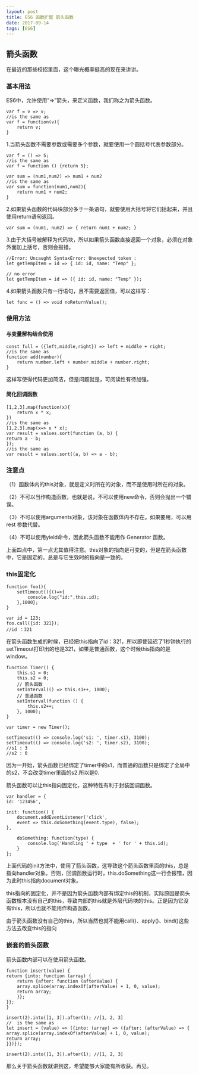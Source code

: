```yaml
---
layout: post
title: ES6 函数扩展 箭头函数
date: 2017-09-14
tags: [ES6]
---
```


## 箭头函数

在最近的那些校招里面，这个曝光概率挺高的现在来讲讲。

### 基本用法

ES6中，允许使用“=>”箭头，来定义函数，我们称之为箭头函数。

    var f = v => v;
    //is the same as 
    var f = function(v){
        return v;
    }

1.当箭头函数不需要参数或需要多个参数，就要使用一个圆括号代表参数部分。

    var f = () => 5;
    //is the same as
    var f = function () {return 5};

    var sum = (num1,num2) => num1 + num2
    //is the same as 
    var sum = function(num1,num2){
        return num1 + num2;
    }

2.如果箭头函数的代码块部分多于一条语句，就要使用大括号将它们括起来，并且使用return语句返回。

    var sum = (num1, num2) => { return num1 + num2; }

3.由于大括号被解释为代码块，所以如果箭头函数直接返回一个对象，必须在对象外面加上括号，否则会报错。

    //Error: Uncaught SyntaxError: Unexpected token :
    let getTempItem = id => { id: id, name: "Temp" };

    // no error
    let getTempItem = id => ({ id: id, name: "Temp" });

4.如果箭头函数只有一行语句，且不需要返回值，可以这样写：

    let func = () => void noReturnValue();

### 使用方法

#### 与变量解构结合使用

    const full = ({left,middle,right}) => left + middle + right;
    //is the same as 
    function add(number){
        return number.left + number.middle + number.right;
    }

这样写使得代码更加简洁，但是问题就是，可阅读性有待加强。

#### 简化回调函数

    [1,2,3].map(function(x){
        return x * x;
    })
    //is the same as 
    [1,2,3].map(x=> x * x);
    var result = values.sort(function (a, b) {
    return a - b;
    });
    //is the same as
    var result = values.sort((a, b) => a - b);

### 注意点

（1）函数体内的this对象，就是定义时所在的对象，而不是使用时所在的对象。

（2）不可以当作构造函数，也就是说，不可以使用new命令，否则会抛出一个错误。

（3）不可以使用arguments对象，该对象在函数体内不存在。如果要用，可以用 rest 参数代替。

（4）不可以使用yield命令，因此箭头函数不能用作 Generator 函数。

上面四点中，第一点尤其值得注意。this对象的指向是可变的，但是在箭头函数中，它是固定的。总是与它生效时的指向是一致的。 

### this固定化   

    function foo(){
        setTimeout(){()=>{
            console.log("id:",this.id);
        },1000};
    }

    var id = 123;
    foo.call({id: 321});
    //id ：321

在箭头函数生成的时候，已经把this指向了id：321，所以即使延迟了1秒钟执行的setTimeout打印出的也是321，如果是普通函数，这个时候this指向的是window。


    function Timer() {
        this.s1 = 0;
        this.s2 = 0;
        // 箭头函数
        setInterval(() => this.s1++, 1000);
        // 普通函数
        setInterval(function () {
            this.s2++;
        }, 1000);
    }

    var timer = new Timer();

    setTimeout(() => console.log('s1: ', timer.s1), 3100);
    setTimeout(() => console.log('s2: ', timer.s2), 3100);
    //s1 : 3
    //s2 : 0

因为一开始，箭头函数已经绑定了timer中的s1，而普通的函数只是绑定了全局中的s2，不会改变timer里面的s2.所以是0.

箭头函数可以让this指向固定化，这种特性有利于封装回调函数。

    var handler = {
    id: '123456',

    init: function() {
        document.addEventListener('click',
        event => this.doSomething(event.type), false);
    },

        doSomething: function(type) {
            console.log('Handling ' + type  + ' for ' + this.id);
        }
    };

上面代码的init方法中，使用了箭头函数，这导致这个箭头函数里面的this，总是指向handler对象。否则，回调函数运行时，this.doSomething这一行会报错，因为此时this指向document对象。

this指向的固定化，并不是因为箭头函数内部有绑定this的机制，实际原因是箭头函数根本没有自己的this，导致内部的this就是外层代码块的this。正是因为它没有this，所以也就不能用作构造函数。

由于箭头函数没有自己的this，所以当然也就不能用call()、apply()、bind()这些方法去改变this的指向

### 嵌套的箭头函数

箭头函数内部可以在使用箭头函数。

    function insert(value) {
    return {into: function (array) {
        return {after: function (afterValue) {
        array.splice(array.indexOf(afterValue) + 1, 0, value);
        return array;
        }};
    }};
    }

    insert(2).into([1, 3]).after(1); //[1, 2, 3]
    //  is the same as 
    let insert = (value) => ({into: (array) => ({after: (afterValue) => {
    array.splice(array.indexOf(afterValue) + 1, 0, value);
    return array;
    }})});

    insert(2).into([1, 3]).after(1); //[1, 2, 3]

那么关于箭头函数就讲到这，希望能够大家能有所收获。再见。













